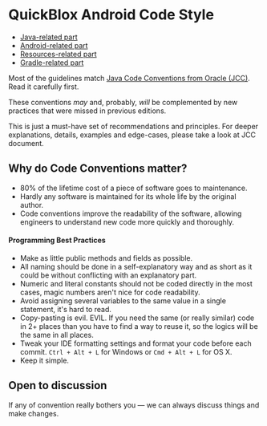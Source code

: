 ﻿# QuickBlox Android Code Style

+ [Java-related part](https://github.com/QuickBlox/CodeStyle-Guidelines-for-Developers/blob/master/android/Java.md)
+ [Android-related part](https://github.com/QuickBlox/CodeStyle-Guidelines-for-Developers/blob/master/android/Android.md)
+ [Resources-related part](https://github.com/QuickBlox/CodeStyle-Guidelines-for-Developers/blob/master/android/Resources.md)
+ [Gradle-related part](https://github.com/QuickBlox/CodeStyle-Guidelines-for-Developers/blob/master/android/Gradle.md)

Most of the guidelines match [Java Code Conventions from Oracle (JCC)](http://www.oracle.com/technetwork/java/codeconventions-150003.pdf). 
Read it carefully first.

These conventions *may* and, probably, *will* be complemented by new practices that were missed in previous editions.

This is just a must-have set of recommendations and principles. 
For deeper explanations, details, examples and edge-cases, please take a look at JCC document.


## Why do Code Conventions matter?
- 80% of the lifetime cost of a piece of software goes to maintenance.
- Hardly any software is maintained for its whole life by the original author.
- Code conventions improve the readability of the software, allowing engineers to understand new code more quickly and thoroughly.


#### Programming Best Practices
- Make as little public methods and fields as possible.
- All naming should be done in a self-explanatory way and as short as it could be without conflicting with an explanatory part.
- Numeric and literal constants should not be coded directly in the most cases, magic numbers aren't nice for code readability.
- Avoid assigning several variables to the same value in a single statement, it's hard to read.
- Copy-pasting is evil. EVIL. If you need the same (or really similar) code in 2+ places than you have to find a way to reuse it, so the logics will be the same in all places.
- Tweak your IDE formatting settings and format your code before each commit. ```Ctrl + Alt + L``` for Windows or ```Cmd + Alt + L``` for OS X.
- Keep it simple.

## Open to discussion
If any of convention really bothers you — we can always discuss things and make changes.